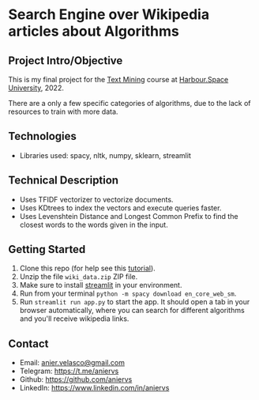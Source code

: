 # Search Engine over Wikipedia articles about Algorithms

## Project Intro/Objective
This is my final project for the [Text Mining](https://harbour.space/computer-science/courses/text-mining-sergey-khoroshenkikh-487) course at [Harbour.Space University](https://harbour.space), 2022.

There are a only a few specific categories of algorithms, due to the lack of resources to train with more data.

## Technologies
- Libraries used: spacy, nltk, numpy, sklearn, streamlit

## Technical Description
- Uses TFIDF vectorizer to vectorize documents.
- Uses KDtrees to index the vectors and execute queries faster.
- Uses Levenshtein Distance and Longest Common Prefix to find the closest words to the words given in the input.
## Getting Started

1. Clone this repo (for help see this [tutorial](https://help.github.com/articles/cloning-a-repository/)).
2. Unzip the file `wiki_data.zip` ZIP file.
3. Make sure to install [streamlit](https://streamlit.io) in your environment.
4. Run from your terminal `python -m spacy download en_core_web_sm`.
5. Run `streamlit run app.py` to start the app. It should open a tab in your browser automatically, where you can search for different algorithms and you'll receive wikipedia links.

## Contact
* Email: anier.velasco@gmail.com
* Telegram: https://t.me/aniervs
* Github: https://github.com/aniervs
* LinkedIn: https://www.linkedin.com/in/aniervs
